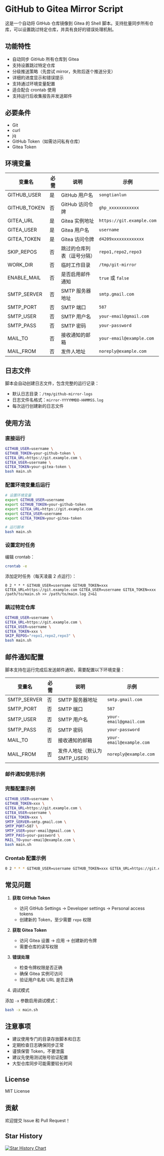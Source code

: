 # GitHub to Gitea Mirror Script

这是一个自动将 GitHub 仓库镜像到 Gitea 的 Shell 脚本。支持批量同步所有仓库，可以设置跳过特定仓库，并具有良好的错误处理机制。

## 功能特性

- 自动同步 GitHub 所有仓库到 Gitea
- 支持设置跳过特定仓库
- 分级推送策略（先尝试 mirror，失败后逐个推送分支）
- 详细的进度显示和错误提示
- 支持通过环境变量配置
- 适合配合 crontab 使用
- 支持运行后收集报告并发送邮件

## 必要条件

- Git
- curl
- jq
- GitHub Token（如需访问私有仓库）
- Gitea Token

## 环境变量

| 变量名 | 必需 | 说明 | 示例 |
|--------|------|------|------|
| GITHUB_USER | 是 | GitHub 用户名 | `songtianlun` |
| GITHUB_TOKEN | 否 | GitHub 访问令牌 | `ghp_xxxxxxxxxxxx` |
| GITEA_URL | 是 | Gitea 实例地址 | `https://git.example.com` |
| GITEA_USER | 是 | Gitea 用户名 | `username` |
| GITEA_TOKEN | 是 | Gitea 访问令牌 | `d4209xxxxxxxxxxxxx` |
| SKIP_REPOS | 否 | 跳过的仓库列表（逗号分隔） | `repo1,repo2,repo3` |
| WORK_DIR | 否 | 临时工作目录 | `/tmp/git-mirror` |
| ENABLE_MAIL | 否 | 是否启用邮件通知 | `true` 或 `false` | `false` |
| SMTP_SERVER | 否 | SMTP 服务器地址 | `smtp.gmail.com` | - |
| SMTP_PORT | 否 | SMTP 端口 | `587` | `587` |
| SMTP_USER | 否 | SMTP 用户名 | `your-email@gmail.com` | - |
| SMTP_PASS | 否 | SMTP 密码 | `your-password` | - |
| MAIL_TO | 否 | 接收通知的邮箱 | `your-email@example.com` | - |
| MAIL_FROM | 否 | 发件人地址 | `noreply@example.com` | `$SMTP_USER` |

## 日志文件

脚本会自动创建日志文件，包含完整的运行记录：

- 默认日志目录：`/tmp/github-mirror-logs`
- 日志文件名格式：`mirror-YYYYMMDD-HHMMSS.log`
- 每次运行创建新的日志文件

## 使用方法

### 直接运行

```bash
GITHUB_USER=username \
GITHUB_TOKEN=your-github-token \
GITEA_URL=https://git.example.com \
GITEA_USER=username \
GITEA_TOKEN=your-gitea-token \
bash main.sh
```

### 配置环境变量后运行

```bash
# 设置环境变量
export GITHUB_USER=username
export GITHUB_TOKEN=your-github-token
export GITEA_URL=https://git.example.com
export GITEA_USER=username
export GITEA_TOKEN=your-gitea-token

# 运行脚本
bash main.sh
```

### 设置定时任务

编辑 crontab：
```bash
crontab -e
```

添加定时任务（每天凌晨 2 点运行）：
```cron
0 2 * * * GITHUB_USER=username GITHUB_TOKEN=xxx GITEA_URL=https://git.example.com GITEA_USER=username GITEA_TOKEN=xxx /path/to/main.sh >> /path/to/main.log 2>&1
```

### 跳过特定仓库

```bash
GITHUB_USER=username \
GITEA_URL=https://git.example.com \
GITEA_USER=username \
GITEA_TOKEN=xxx \
SKIP_REPOS="repo1,repo2,repo3" \
bash main.sh
```

## 邮件通知配置

脚本支持在运行完成后发送邮件通知，需要配置以下环境变量：

| 变量名 | 必需 | 说明 | 示例 |
|--------|------|------|------|
| SMTP_SERVER | 否 | SMTP 服务器地址 | `smtp.gmail.com` |
| SMTP_PORT | 否 | SMTP 端口 | `587` |
| SMTP_USER | 否 | SMTP 用户名 | `your-email@gmail.com` |
| SMTP_PASS | 否 | SMTP 密码 | `your-password` |
| MAIL_TO | 否 | 接收通知的邮箱 | `your-email@example.com` |
| MAIL_FROM | 否 | 发件人地址（默认为 SMTP_USER） | `noreply@example.com` |

### 邮件通知使用示例

### 完整配置示例
```bash
GITHUB_USER=username \
GITHUB_TOKEN=xxx \
GITEA_URL=https://git.example.com \
GITEA_USER=username \
GITEA_TOKEN=xxx \
SMTP_SERVER=smtp.gmail.com \
SMTP_PORT=587 \
SMTP_USER=your-email@gmail.com \
SMTP_PASS=your-password \
MAIL_TO=your-email@example.com \
bash main.sh
```

### Crontab 配置示例
```bash
0 2 * * * GITHUB_USER=username GITHUB_TOKEN=xxx GITEA_URL=https://git.example.com GITEA_USER=username GITEA_TOKEN=xxx SMTP_SERVER=smtp.gmail.com SMTP_PORT=587 SMTP_USER=your-email@gmail.com SMTP_PASS=your-password MAIL_TO=your-email@example.com /path/to/main.sh
```

## 常见问题

1. **获取 GitHub Token**
   - 访问 GitHub Settings -> Developer settings -> Personal access tokens
   - 创建新的 Token，至少需要 `repo` 权限

2. **获取 Gitea Token**
   - 访问 Gitea 设置 -> 应用 -> 创建新的令牌
   - 需要仓库的读写权限

4. **错误处理**
   - 检查令牌权限是否正确
   - 确保 Gitea 实例可访问
   - 验证用户名和 URL 是否正确

5. 调试模式

添加 `-x` 参数启用调试模式：
```bash
bash -x main.sh
```

## 注意事项

- 建议使用专门的目录存放脚本和日志
- 定期检查日志确保同步正常
- 谨慎保管 Token，不要泄露
- 建议先使用测试账号验证配置
- 大型仓库同步可能需要较长时间

## License

MIT License

## 贡献

欢迎提交 Issue 和 Pull Request！

## Star History

[![Star History Chart](https://api.star-history.com/svg?repos=songtianlun/mirrorGit&type=Timeline)](https://www.star-history.com/#songtianlun/mirrorGit&Timeline)
